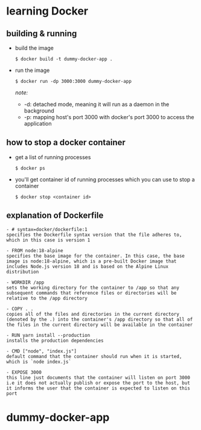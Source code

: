# learning Docker

## building & running

- build the image
  ```
  $ docker build -t dummy-docker-app .
  ```
- run the image

  ```
  $ docker run -dp 3000:3000 dummy-docker-app
  ```

  _note:_

  - -d: detached mode, meaning it will run as a daemon in the background
  - -p: mapping host's port 3000 with docker's port 3000 to access the application

## how to stop a docker container

- get a list of running processes
  ```
  $ docker ps
  ```
- you'll get container id of running processes which you can use to stop a container
  ```
  $ docker stop <container id>
  ```

## explanation of Dockerfile

```
- # syntax=docker/dockerfile:1
specifies the Dockerfile syntax version that the file adheres to, which in this case is version 1

- FROM node:18-alpine
specifies the base image for the container. In this case, the base image is node:18-alpine, which is a pre-built Docker image that includes Node.js version 18 and is based on the Alpine Linux distribution

- WORKDIR /app
sets the working directory for the container to /app so that any subsequent commands that reference files or directories will be relative to the /app directory

- COPY . .
copies all of the files and directories in the current directory (denoted by the .) into the container's /app directory so that all of the files in the current directory will be available in the container

- RUN yarn install --production
installs the production dependencies

- CMD ["node", "index.js"]
default command that the container should run when it is started, which is `node index.js`

- EXPOSE 3000
this line just documents that the container will listen on port 3000 i.e it does not actually publish or expose the port to the host, but it informs the user that the container is expected to listen on this port
```
# dummy-docker-app
